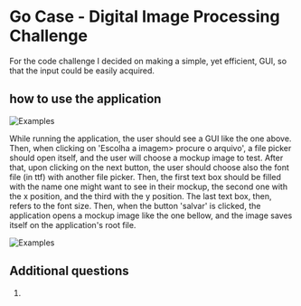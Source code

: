 # Go Case - Digital Image Processing Challenge

For the code challenge I decided on making a simple, yet efficient, GUI, so that the input could be easily acquired. 

## how to use the application
![Examples](/GUI.png)

While running the application, the user should see a GUI like the one above. Then, when clicking on 'Escolha a imagem> procure o arquivo', a file picker should open itself, and the user will choose a mockup image to test.
After that, upon clicking on the next button, the user should choose also the font file (in ttf) with another file picker.
Then, the first text box should be filled with the name one might want to see in their mockup, the second one with the x position, and the third with the y position. The last text box, then, refers to the font size.
Then, when the button 'salvar' is clicked, the application opens a mockup image like the one bellow, and the image saves itself on the application's root file.

![Examples](/mockup.png)

## Additional questions

1. 


